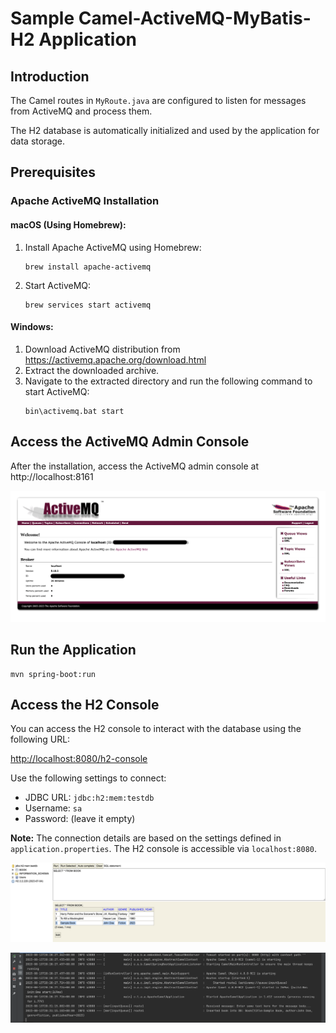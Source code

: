 # Sample Camel-ActiveMQ-MyBatis-H2 Application

## Introduction

The Camel routes in `MyRoute.java` are configured to listen for messages from ActiveMQ and process them.

The H2 database is automatically initialized and used by the application for data storage.

## Prerequisites

### Apache ActiveMQ Installation

#### macOS (Using Homebrew):
1. Install Apache ActiveMQ using Homebrew:
    ```
    brew install apache-activemq
    ```
2. Start ActiveMQ:
    ```
    brew services start activemq
    ```

#### Windows:
1. Download ActiveMQ distribution from https://activemq.apache.org/download.html
2. Extract the downloaded archive.
3. Navigate to the extracted directory and run the following command to start ActiveMQ:
   ```
   bin\activemq.bat start
   ```
## Access the ActiveMQ Admin Console

After the installation, access the ActiveMQ admin console at http://localhost:8161

![ActiveMQ admin console](image/activemq-admin-console.png)

## Run the Application
```
mvn spring-boot:run
```

## Access the H2 Console

You can access the H2 console to interact with the database using the following URL:

[http://localhost:8080/h2-console](http://localhost:8080/h2-console)

Use the following settings to connect:

- JDBC URL: `jdbc:h2:mem:testdb`
- Username: `sa`
- Password: (leave it empty)

**Note:** The connection details are based on the settings defined in `application.properties`. The H2 console is accessible via `localhost:8080`.

![H2 console](image/h2-console.png)

![terminal console](image/terminal-console.png)